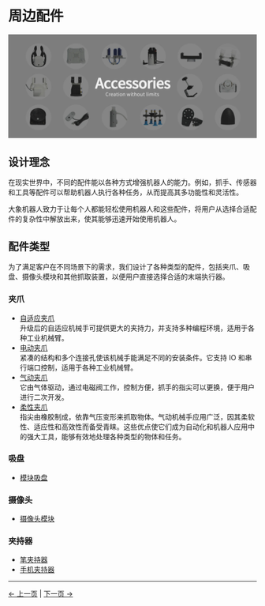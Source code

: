 # 周边配件

![周边配件](../../resources/1-ProductIntroduction/1.4/1.4周边配件.jpg)

## 设计理念

在现实世界中，不同的配件能以各种方式增强机器人的能力。例如，抓手、传感器和工具等配件可以帮助机器人执行各种任务，从而提高其多功能性和灵活性。

大象机器人致力于让每个人都能轻松使用机器人和这些配件，将用户从选择合适配件的复杂性中解放出来，使其能够迅速开始使用机器人。

## 配件类型

为了满足客户在不同场景下的需求，我们设计了各种类型的配件，包括夹爪、吸盘、摄像头模块和其他抓取装置，以便用户直接选择合适的末端执行器。

### 夹爪

- [自适应夹爪](../1.4-AccessoriesTools/1.4.1-Gripper/1-AdaptiveGripper.md)  
  升级后的自适应机械手可提供更大的夹持力，并支持多种编程环境，适用于各种工业机械臂。
- [电动夹爪](../1.4-AccessoriesTools/1.4.1-Gripper/2-ElectricGripper.md)  
  紧凑的结构和多个连接孔使该机械手能满足不同的安装条件。它支持 IO 和串行端口控制，适用于各种工业机械臂。
- [气动夹爪](../1.4-AccessoriesTools/1.4.1-Gripper/3-PneumaticGripper.md)  
  它由气体驱动，通过电磁阀工作，控制方便，抓手的指尖可以更换，便于用户进行二次开发。
- [柔性夹爪](../1.4-AccessoriesTools/1.4.1-Gripper/4-FlexibleGripper.md)  
  指尖由橡胶制成，依靠气压变形来抓取物体。气动机械手应用广泛，因其柔软性、适应性和高效性而备受青睐。这些优点使它们成为自动化和机器人应用中的强大工具，能够有效地处理各种类型的物体和任务。

### 吸盘

- [模块吸盘](../1.4-AccessoriesTools/1.4.2-PumpCup/1-ModuleSuctionCup.md)

### 摄像头

- [摄像头模块](../1.4-AccessoriesTools/1.4.3-Camera/1-CameraModulePro.md)

### 夹持器

- [笔夹持器](../1.4-AccessoriesTools/1.4.4-Holder/1-PenHolderPro.md)
- [手机夹持器](../1.4-AccessoriesTools/1.4.4-Holder/2-PhoneHolderPro.md)

---

[← 上一页](../1.3-ApplicationScenario.md) | [下一页 →](./1.4.1-Gripper/1-AdaptiveGripper.md)
